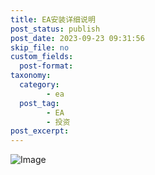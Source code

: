 ```yaml
---
title: EA安装详细说明
post_status: publish
post_date: 2023-09-23 09:31:56
skip_file: no
custom_fields: 
  post-format: 
taxonomy:
  category:
        - ea
  post_tag:
        - EA
        - 投资
post_excerpt: 
---
```

![Image](https://images.unsplash.com/photo-1460881680858-30d872d5b530?ixlib=rb-4.0.3&q=85&fm=jpg&crop=entropy&cs=srgb)